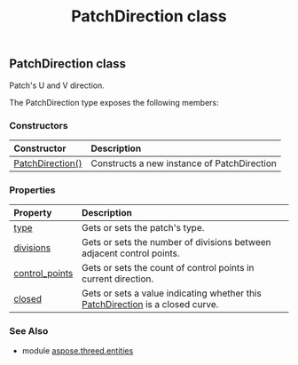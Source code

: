 ﻿---
title: PatchDirection class
second_title: Aspose.3D for Python via .NET API References
description: 
type: docs
weight: 230
url: /python-net/aspose.threed.entities/patchdirection/
is_root: false
---

## PatchDirection class

Patch's U and V direction.



The PatchDirection type exposes the following members:

### Constructors
| Constructor | Description |
| :- | :- |
| [PatchDirection()](/3d/python-net/aspose.threed.entities/patchdirection/__init__/#) | Constructs a new instance of PatchDirection |


### Properties
| Property | Description |
| :- | :- |
| [type](/3d/python-net/aspose.threed.entities/patchdirection/type) | Gets or sets the patch's type. |
| [divisions](/3d/python-net/aspose.threed.entities/patchdirection/divisions) | Gets or sets the number of divisions between adjacent control points. |
| [control_points](/3d/python-net/aspose.threed.entities/patchdirection/control_points) | Gets or sets the count of control points in current direction. |
| [closed](/3d/python-net/aspose.threed.entities/patchdirection/closed) | Gets or sets a value indicating whether this [PatchDirection](/3d/python-net/aspose.threed.entities/patchdirection) is a closed curve. |


### See Also

* module [aspose.threed.entities](../)
